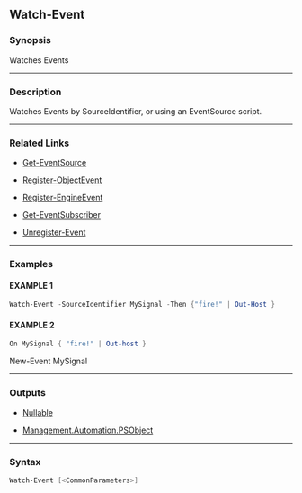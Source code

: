 Watch-Event
-----------




### Synopsis
Watches Events



---


### Description

Watches Events by SourceIdentifier, or using an EventSource script.



---


### Related Links
* [Get-EventSource](Get-EventSource.md)



* [Register-ObjectEvent](https://docs.microsoft.com/powershell/module/Microsoft.PowerShell.Utility/Register-ObjectEvent)



* [Register-EngineEvent](https://docs.microsoft.com/powershell/module/Microsoft.PowerShell.Utility/Register-EngineEvent)



* [Get-EventSubscriber](https://docs.microsoft.com/powershell/module/Microsoft.PowerShell.Utility/Get-EventSubscriber)



* [Unregister-Event](https://docs.microsoft.com/powershell/module/Microsoft.PowerShell.Utility/Unregister-Event)





---


### Examples
#### EXAMPLE 1
```PowerShell
Watch-Event -SourceIdentifier MySignal -Then {"fire!" | Out-Host }
```

#### EXAMPLE 2
```PowerShell
On MySignal { "fire!" | Out-host }
```
New-Event MySignal


---


### Outputs
* [Nullable](https://learn.microsoft.com/en-us/dotnet/api/System.Nullable)


* [Management.Automation.PSObject](https://learn.microsoft.com/en-us/dotnet/api/System.Management.Automation.PSObject)






---


### Syntax
```PowerShell
Watch-Event [<CommonParameters>]
```
